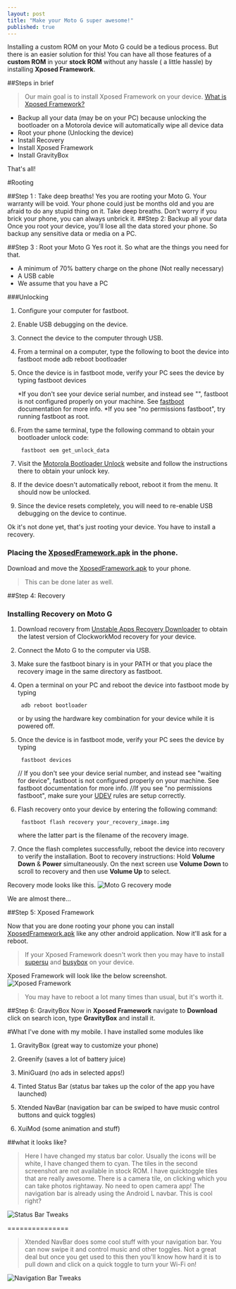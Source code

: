 ```yaml
---
layout: post
title: "Make your Moto G super awesome!"
published: true
---
```


Installing a custom ROM on your Moto G could be a tedious process. But there is an easier solution for this! You can have all those features of a <b>custom ROM</b> in your <b>stock ROM</b> without any hassle ( a little hassle) by installing <b>Xposed Framework</b>.

##Steps in brief
> Our main goal is to install Xposed Framework on your device. [What is Xposed Framework?](http://www.xda-developers.com/android/android-basics-101-understanding-xposed-framework-xda-developer-tv/)

* Backup all your data (may be on your PC) because unlocking the bootloader on a Motorola device will automatically wipe all device data
* Root your phone (Unlocking the device)
* Install Recovery
* Install Xposed Framework
* Install GravityBox


That's all!


#Rooting

##Step 1 : Take deep breaths!
Yes you are rooting your Moto G. Your warranty will be void. Your phone could just be months old and you are afraid to do any stupid thing on it. Take deep breaths. Don't worry if you brick your phone, you can always unbrick it.
##Step 2: Backup all your data
Once you root your device, you'll lose all the data stored your phone. So backup any sensitive data or media on a PC. 

##Step 3 : Root your Moto G
Yes root it. So what are the things you need for that.

* A minimum of 70% battery charge on the phone (Not really necessary)
* A USB cable
* We assume that you have a PC

###Unlocking
1. Configure your computer for fastboot.
2. Enable USB debugging on the device.
3. Connect the device to the computer through USB.
4. From a terminal on a computer, type the following to boot the device into fastboot mode
		adb reboot bootloader
		
5. Once the device is in fastboot mode, verify your PC sees the device by typing 
		fastboot devices

	*If you don't see your device serial number, and instead see "<waiting for device>", fastboot is not configured properly on your machine. See [fastboot](http://forum.xda-developers.com/showthread.php?t=2277112) documentation for more info.
	*If you see "no permissions	fastboot", try running fastboot as root.
6. From the same terminal, type the following command to obtain your bootloader unlock code:
		
        fastboot oem get_unlock_data
        
7. Visit the [Motorola Bootloader Unlock](https://motorola-global-portal.custhelp.com/app/standalone/bootloader/unlock-your-device-a/action/auth) website and follow the instructions there to obtain your unlock key.
8. If the device doesn't automatically reboot, reboot it from the menu. It should now be unlocked.
9. Since the device resets completely, you will need to re-enable USB debugging on the device to continue.

Ok it's not done yet, that's just rooting your device. You have to install a recovery.

### Placing the [XposedFramework.apk](http://repo.xposed.info/module/de.robv.android.xposed.installer) in the phone.
Download and move the [XposedFramework.apk](http://dl.xposed.info/modules/de.robv.android.xposed.installer_v33_36570c.apk) to your phone.

>This can be done later as well.

##Step 4: Recovery
### Installing Recovery on Moto G

1. Download recovery from [Unstable Apps Recovery Downloader](http://builder.unstableapps.com/#/latest/clockworkmodrecovery/falcon) to obtain the latest version of ClockworkMod recovery for your device.
2. Connect the Moto G to the computer via USB.
3. Make sure the fastboot binary is in your PATH or that you place the recovery image in the same directory as fastboot.


4. Open a terminal on your PC and reboot the device into fastboot mode by typing
		
        
        adb reboot bootloader
        

	or by using the hardware key combination for your device while it is powered off.



5. Once the device is in fastboot mode, verify your PC sees the device by typing
		
        
        
        fastboot devices
        
            
         
         
         
         
     // If you don't see your device serial number, and instead see "waiting for device", fastboot is not configured properly on your machine. See fastboot documentation for more info.
     //If you see "no permissions fastboot", make sure your [UDEV](http://developer.android.com/tools/device.html) rules are setup correctly.





6. Flash recovery onto your device by entering the following command:
		
        fastboot flash recovery your_recovery_image.img



	where the latter part is the filename of the recovery image.

7. Once the flash completes successfully, reboot the device into recovery to verify the installation. Boot to recovery instructions: Hold <b>Volume Down</b> & <b>Power</b> simultaneously. On the next screen use <b>Volume Down</b> to scroll to recovery and then use <b>Volume Up</b> to select.

Recovery mode looks like this. 
![Moto G recovery mode](https://lh3.googleusercontent.com/-woLIu-D6554/VDU6Fp6IQHI/AAAAAAAAAAk/jvGvMIQN5bY/w620-h323-no/Recovery-Mode.jpg)

We are almost there...

##Step 5: Xposed Framework

Now that you are done rooting your phone you can install [XposedFramework.apk](http://dl.xposed.info/modules/de.robv.android.xposed.installer_v33_36570c.apk) like any other android application.
Now it'll ask for a reboot.

>If your Xposed Framework doesn't work then you may have to install [supersu](https://play.google.com/store/apps/details?id=eu.chainfire.supersu&hl=en) and [busybox](https://play.google.com/store/apps/details?id=stericson.busybox&hl=en) on your device.


Xposed Framework will look like the below screenshot.
![Xposed Framework](https://lh4.googleusercontent.com/N4S2sV8JfrrdKLDgx1fvE-WvAbCMPXWUGR2H5uYnYQ=w928-h550-no)


>You may have to reboot a lot many times than usual, but it's worth it.

##Step 6: GravityBox
Now in <b>Xposed Framework</b> navigate to <b>Download</b> click on search icon, type <b>GravityBox</b> and install it.



#What I've done with my mobile.
I have installed some modules like

1. GravityBox (great way to customize your phone)

2. Greenify (saves a lot of battery juice)

3. MiniGuard (no ads in selected apps!)

4. Tinted Status Bar (status bar takes up the color of the app you have launched)

5. Xtended NavBar (navigation bar can be swiped to have music control buttons and quick toggles)

6. XuiMod (some animation and stuff)


##what it looks like?

>Here I have changed my status bar color. Usually the icons will be white, I have changed them to cyan. The tiles in the second screenshot are not available in stock ROM. I have quicktoggle tiles that are really awesome. There is a camera tile, on clicking which you can take photos rightaway. No need to open camera app! The navigation bar is already using the Android L navbar. This is cool right?


![Status Bar Tweaks](https://lh6.googleusercontent.com/-T_qdwtkbDpY/VDVU52k8DGI/AAAAAAAAACA/YfUujnVbnFk/w670-h593-no/statusbar.jpg)

===============
>Xtended NavBar does some cool stuff with your navigation bar. You can now swipe it and control music and other toggles. Not a great deal but once you get used to this then you'll know how hard it is to pull down and click on a quick toggle to turn your Wi-Fi on!


![Navigation Bar Tweaks](https://lh6.googleusercontent.com/-QA6_84vYQZY/VDVU6UfMYyI/AAAAAAAAACM/cO2EWwXvMjA/w1004-h593-no/navbar.jpg)


